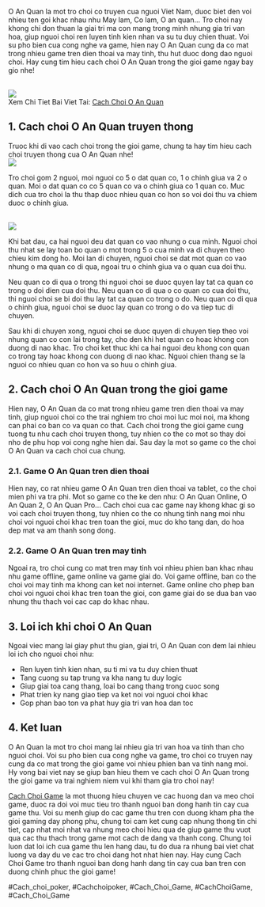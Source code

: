 <p>O An Quan la mot tro choi co truyen cua nguoi Viet Nam, duoc biet den voi nhieu ten goi khac nhau nhu May lam, Co lam, O an quan... Tro choi nay khong chi don thuan la giai tri ma con mang trong minh nhung gia tri van hoa, giup nguoi choi ren luyen tinh kien nhan va su tu duy chien thuat. Voi su pho bien cua cong nghe va game, hien nay O An Quan cung da co mat trong nhieu game tren dien thoai va may tinh, thu hut duoc dong dao nguoi choi. Hay cung tim hieu cach choi O An Quan trong the gioi game ngay bay gio nhe!</p><br><img src="https://cachchoigame.com/wp-content/uploads/2025/03/Logo-cachchoigame.com_-1.png"></br>
Xem Chi Tiet Bai Viet Tai: <a href="https://cachchoigame.com/cach-choi-o-an-quan/">Cach Choi O An Quan</a><h2>1. Cach choi O An Quan truyen thong</h2><p>Truoc khi di vao cach choi trong the gioi game, chung ta hay tim hieu cach choi truyen thong cua O An Quan nhe!<br><img src="https://cachchoigame.com/wp-content/uploads/2025/03/cach-choi-hui-kham-pha-the-gioi-hui-tu-a-den-z-67d3ea7d7d576.jpg"></br><p>Tro choi gom 2 nguoi, moi nguoi co 5 o dat quan co, 1 o chinh giua va 2 o quan. Moi o dat quan co co 5 quan co va o chinh giua co 1 quan co. Muc dich cua tro choi la thu thap duoc nhieu quan co hon so voi doi thu va chiem duoc o chinh giua.</p><br><img src="https://cachchoigame.com/wp-content/uploads/2025/03/Logo-cachchoigame.com_-800x800.png"></br><p>Khi bat dau, ca hai nguoi deu dat quan co vao nhung o cua minh. Nguoi choi thu nhat se lay toan bo quan o mot trong 5 o cua minh va di chuyen theo chieu kim dong ho. Moi lan di chuyen, nguoi choi se dat mot quan co vao nhung o ma quan co di qua, ngoai tru o chinh giua va o quan cua doi thu.<p>Neu quan co di qua o trong thi nguoi choi se duoc quyen lay tat ca quan co trong o doi dien cua doi thu. Neu quan co di qua o co quan co cua doi thu, thi nguoi choi se bi doi thu lay tat ca quan co trong o do. Neu quan co di qua o chinh giua, nguoi choi se duoc lay quan co trong o do va tiep tuc di chuyen.</p><p>Sau khi di chuyen xong, nguoi choi se duoc quyen di chuyen tiep theo voi nhung quan co con lai trong tay, cho den khi het quan co hoac khong con duong di nao khac. Tro choi ket thuc khi ca hai nguoi deu khong con quan co trong tay hoac khong con duong di nao khac. Nguoi chien thang se la nguoi co nhieu quan co hon va so huu o chinh giua.<h2>2. Cach choi O An Quan trong the gioi game</h2><p>Hien nay, O An Quan da co mat trong nhieu game tren dien thoai va may tinh, giup nguoi choi co the trai nghiem tro choi moi luc moi noi, ma khong can phai co ban co va quan co that. Cach choi trong the gioi game cung tuong tu nhu cach choi truyen thong, tuy nhien co the co mot so thay doi nho de phu hop voi cong nghe hien dai. Sau day la mot so game co the choi O An Quan va cach choi cua chung.</p><h3>2.1. Game O An Quan tren dien thoai</h3><p>Hien nay, co rat nhieu game O An Quan tren dien thoai va tablet, co the choi mien phi va tra phi. Mot so game co the ke den nhu: O An Quan Online, O An Quan 2, O An Quan Pro... Cach choi cua cac game nay khong khac gi so voi cach choi truyen thong, tuy nhien co the co nhung tinh nang moi nhu choi voi nguoi choi khac tren toan the gioi, muc do kho tang dan, do hoa dep mat va am thanh song dong.</p><h3>2.2. Game O An Quan tren may tinh</h3><p>Ngoai ra, tro choi cung co mat tren may tinh voi nhieu phien ban khac nhau nhu game offline, game online va game giai do. Voi game offline, ban co the choi voi may tinh ma khong can ket noi internet. Game online cho phep ban choi voi nguoi choi khac tren toan the gioi, con game giai do se dua ban vao nhung thu thach voi cac cap do khac nhau.</p><h2>3. Loi ich khi choi O An Quan</h2><p>Ngoai viec mang lai giay phut thu gian, giai tri, O An Quan con dem lai nhieu loi ich cho nguoi choi nhu:</p><ul>
<li>Ren luyen tinh kien nhan, su ti mi va tu duy chien thuat</li>
<li>Tang cuong su tap trung va kha nang tu duy logic</li>
<li>Giup giai toa cang thang, loai bo cang thang trong cuoc song</li>
<li>Phat trien ky nang giao tiep va ket noi voi nguoi choi khac</li>
<li>Gop phan bao ton va phat huy gia tri van hoa dan toc</li>
</ul><h2>4. Ket luan</h2><p>O An Quan la mot tro choi mang lai nhieu gia tri van hoa va tinh than cho nguoi choi. Voi su pho bien cua cong nghe va game, tro choi co truyen nay cung da co mat trong the gioi game voi nhieu phien ban va tinh nang moi. Hy vong bai viet nay se giup ban hieu them ve cach choi O An Quan trong the gioi game va trai nghiem niem vui khi tham gia tro choi nay!</p><p><a href="https://cachchoigame.com/">Cach Choi Game</a> la mot thuong hieu chuyen ve cac huong dan va meo choi game, duoc ra doi voi muc tieu tro thanh nguoi ban dong hanh tin cay cua game thu. Voi su menh giup do cac game thu tren con duong kham pha the gioi gaming day phong phu, chung toi cam ket cung cap nhung thong tin chi tiet, cap nhat moi nhat va nhung meo choi hieu qua de giup game thu vuot qua cac thu thach trong game mot cach de dang va thanh cong. Chung toi luon dat loi ich cua game thu len hang dau, tu do dua ra nhung bai viet chat luong va day du ve cac tro choi dang hot nhat hien nay. Hay cung Cach Choi Game tro thanh nguoi ban dong hanh dang tin cay cua ban tren con duong chinh phuc the gioi game!</p>
#Cach_choi_poker, #Cachchoipoker, #Cach_Choi_Game, #CachChoiGame, #Cach_Choi_Game
